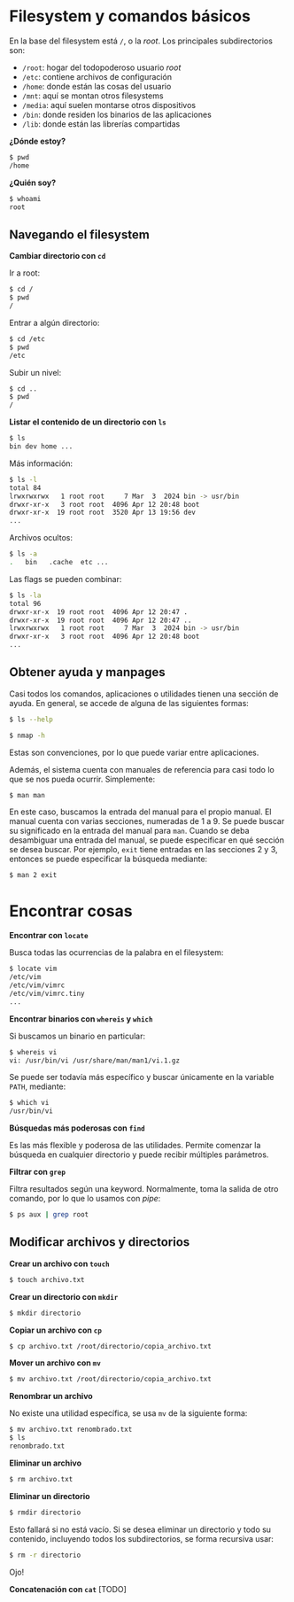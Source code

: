 # Filesystem y comandos básicos

En la base del filesystem está `/`, o la _root_. Los principales subdirectorios son:
- `/root`: hogar del todopoderoso usuario _root_
- `/etc`: contiene archivos de configuración
- `/home`: donde están las cosas del usuario
- `/mnt`: aquí se montan otros filesystems
- `/media`: aquí suelen montarse otros dispositivos
- `/bin`: donde residen los binarios de las aplicaciones
- `/lib`: donde están las librerías compartidas

**¿Dónde estoy?**

```sh
$ pwd
/home
```

**¿Quién soy?**

```sh
$ whoami
root
```

## Navegando el filesystem

**Cambiar directorio con `cd`**

Ir a root:

```sh
$ cd /
$ pwd
/
```

Entrar a algún directorio:

```sh
$ cd /etc
$ pwd
/etc
```

Subir un nivel:

```sh
$ cd ..
$ pwd
/
```

**Listar el contenido de un directorio con `ls`**

```sh
$ ls
bin dev home ...
```

Más información:

```sh
$ ls -l
total 84
lrwxrwxrwx   1 root root     7 Mar  3  2024 bin -> usr/bin
drwxr-xr-x   3 root root  4096 Apr 12 20:48 boot
drwxr-xr-x  19 root root  3520 Apr 13 19:56 dev
...
```

Archivos ocultos:

```sh
$ ls -a
.   bin   .cache  etc ...
```

Las flags se pueden combinar:

```sh
$ ls -la
total 96
drwxr-xr-x  19 root root  4096 Apr 12 20:47 .
drwxr-xr-x  19 root root  4096 Apr 12 20:47 ..
lrwxrwxrwx   1 root root     7 Mar  3  2024 bin -> usr/bin
drwxr-xr-x   3 root root  4096 Apr 12 20:48 boot
...
```

## Obtener ayuda y manpages

Casi todos los comandos, aplicaciones o utilidades tienen una sección de ayuda. En general, se accede de alguna de las siguientes formas:

```sh
$ ls --help
```

```sh
$ nmap -h
```

Estas son convenciones, por lo que puede variar entre aplicaciones.

Además, el sistema cuenta con manuales de referencia para casi todo lo que se nos pueda ocurrir. Simplemente:

```sh
$ man man
```

En este caso, buscamos la entrada del manual para el propio manual. El manual cuenta con varias secciones, numeradas de 1 a 9. Se puede buscar su significado en la entrada del manual para `man`. Cuando se deba desambiguar una entrada del manual, se puede especificar en qué sección se desea buscar. Por ejemplo, `exit` tiene entradas en las secciones 2 y 3, entonces se puede especificar la búsqueda mediante:

```sh
$ man 2 exit
```

# Encontrar cosas

**Encontrar con `locate`**

Busca todas las ocurrencias de la palabra en el filesystem:

```sh
$ locate vim
/etc/vim
/etc/vim/vimrc
/etc/vim/vimrc.tiny
...
```

**Encontrar binarios con `whereis` y `which`**

Si buscamos un binario en particular:

```sh
$ whereis vi
vi: /usr/bin/vi /usr/share/man/man1/vi.1.gz
```

Se puede ser todavía más específico y buscar únicamente en la variable `PATH`, mediante:

```sh
$ which vi
/usr/bin/vi
```

**Búsquedas más poderosas con `find`**

Es las más flexible y poderosa de las utilidades. Permite comenzar la búsqueda en cualquier directorio y puede recibir múltiples parámetros.

**Filtrar con `grep`**

Filtra resultados según una keyword. Normalmente, toma la salida de otro comando, por lo que lo usamos con _pipe_:

```sh
$ ps aux | grep root
```

## Modificar archivos y directorios

**Crear un archivo con `touch`**

```sh
$ touch archivo.txt
```

**Crear un directorio con `mkdir`**

```sh
$ mkdir directorio
```

**Copiar un archivo con `cp`**

```sh
$ cp archivo.txt /root/directorio/copia_archivo.txt
```

**Mover un archivo con `mv`**

```sh
$ mv archivo.txt /root/directorio/copia_archivo.txt
```

**Renombrar un archivo**

No existe una utilidad específica, se usa `mv` de la siguiente forma:

```sh
$ mv archivo.txt renombrado.txt
$ ls
renombrado.txt
```

**Eliminar un archivo**

```sh
$ rm archivo.txt
```

**Eliminar un directorio**

```sh
$ rmdir directorio
```

Esto fallará si no está vacío. Si se desea eliminar un directorio y todo su contenido, incluyendo todos los subdirectorios, se forma recursiva usar:

```sh
$ rm -r directorio
```

Ojo!

**Concatenación con `cat`** [TODO]
